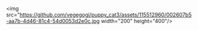 <img src="https://github.com/vegegogi/puppy_cat3/assets/115512960/002607b5-aa7b-4d46-81c4-54d0053d2e0c.jpg  width="200" height="400"/>
